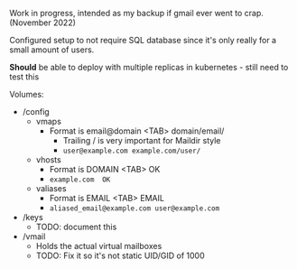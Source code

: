 Work in progress, intended as my backup if gmail ever went to crap. (November 2022)

Configured setup to not require SQL database since it's only really for a small amount of users.

**Should** be able to deploy with multiple replicas in kubernetes - still need to test this

Volumes:
- /config
  - vmaps
    - Format is email@domain \<TAB\> domain/email/
      - Trailing / is very important for Maildir style
      - ```user@example.com example.com/user/```
  - vhosts
    - Format is DOMAIN \<TAB\> OK
    - ```example.com  OK```
  - valiases
    - Format is EMAIL \<TAB\> EMAIL
    - ```aliased_email@example.com user@example.com```
- /keys
  - TODO: document this
- /vmail
  - Holds the actual virtual mailboxes
  - TODO: Fix it so it's not static UID/GID of 1000